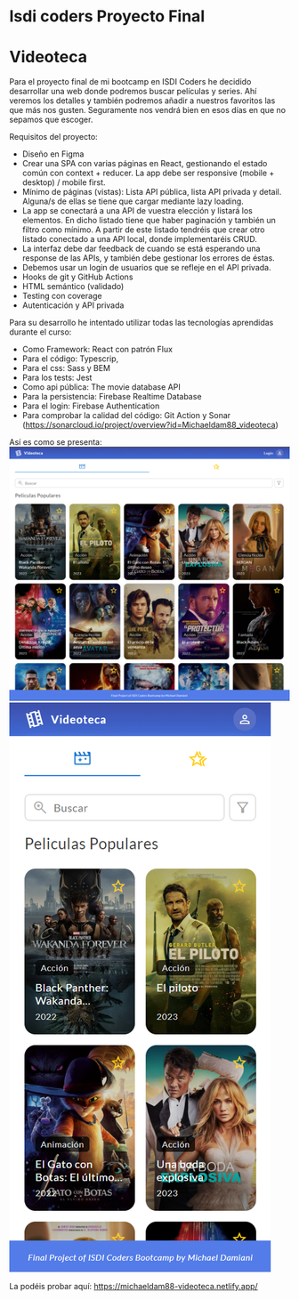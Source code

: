 # Isdi coders Proyecto Final

# Videoteca

Para el proyecto final de mi bootcamp en ISDI Coders he decidido desarrollar una web donde podremos buscar películas y series. Ahí veremos los detalles y también podremos añadir a nuestros favoritos las que más nos gusten. Seguramente nos vendrá bien en esos días en que no sepamos que escoger.

Requisitos del proyecto:

-   Diseño en Figma
-   Crear una SPA con varias páginas en React, gestionando el estado común con context + reducer. La app debe ser responsive (mobile + desktop) / mobile first.
-   Mínimo de páginas (vistas): Lista API pública, lista API privada y detail. Alguna/s de ellas se tiene que cargar mediante lazy loading.
-   La app se conectará a una API de vuestra elección y listará los elementos. En dicho listado tiene que haber paginación y también un filtro como mínimo. A partir de este listado tendréis que crear otro listado conectado a una API local, donde implementaréis CRUD.
-   La interfaz debe dar feedback de cuando se está esperando una response de las APIs, y también debe gestionar los errores de éstas.
-   Debemos usar un login de usuarios que se refleje en el API privada.
-   Hooks de git y GitHub Actions
-   HTML semántico (validado)
-   Testing con coverage
-   Autenticación y API privada

Para su desarrollo he intentado utilizar todas las tecnologías aprendidas durante el curso:

-   Como Framework: React con patrón Flux
-   Para el código: Typescrip,
-   Para el css: Sass y BEM
-   Para los tests: Jest
-   Como api pública: The movie database API
-   Para la persistencia: Firebase Realtime Database
-   Para el login: Firebase Authentication
-   Para comprobar la calidad del código: Git Action y Sonar (https://sonarcloud.io/project/overview?id=Michaeldam88_videoteca)

Así es como se presenta:
![This is an image](https://github.com/Michaeldam88/videoteca/blob/main/public/assets/videoteca-desktop-image.png)
![This is an image](https://github.com/Michaeldam88/videoteca/blob/main/public/assets/videoteca-mobile-image.png)

La podéis probar aquí: https://michaeldam88-videoteca.netlify.app/
